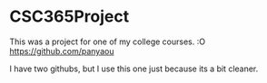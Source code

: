 # CSC365Project
This was a project for one of my college courses. :O
https://github.com/panyaou

I have two githubs, but I use this one just because its a bit cleaner.
